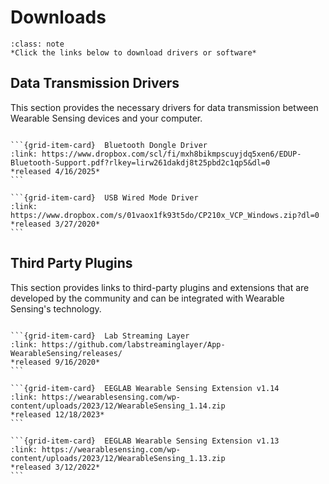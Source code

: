 # Downloads

```{admonition} Note
:class: note
*Click the links below to download drivers or software*
```

## Data Transmission Drivers

This section provides the necessary drivers for data transmission between Wearable Sensing devices and your computer. 

````{grid} 2

```{grid-item-card}  Bluetooth Dongle Driver
:link: https://www.dropbox.com/scl/fi/mxh8bikmpscuyjdq5xen6/EDUP-Bluetooth-Support.pdf?rlkey=lirw261dakdj8t25pbd2c1qp5&dl=0
*released 4/16/2025*
```

```{grid-item-card}  USB Wired Mode Driver
:link: https://www.dropbox.com/s/01vaox1fk93t5do/CP210x_VCP_Windows.zip?dl=0
*released 3/27/2020*
```
````

## Third Party Plugins
This section provides links to third-party plugins and extensions that are developed by the community and can be integrated with Wearable Sensing's technology.


````{grid} 3

```{grid-item-card}  Lab Streaming Layer
:link: https://github.com/labstreaminglayer/App-WearableSensing/releases/
*released 9/16/2020*
```

```{grid-item-card}  EEGLAB Wearable Sensing Extension v1.14
:link: https://wearablesensing.com/wp-content/uploads/2023/12/WearableSensing_1.14.zip
*released 12/18/2023*
```

```{grid-item-card}  EEGLAB Wearable Sensing Extension v1.13
:link: https://wearablesensing.com/wp-content/uploads/2023/12/WearableSensing_1.13.zip
*released 3/12/2022*
```

````